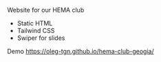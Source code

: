
Website for our HEMA club

- Static HTML
- Tailwind CSS
- Swiper for slides

Demo
https://oleg-tgn.github.io/hema-club-geogia/
